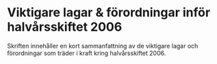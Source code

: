 # Viktigare lagar & förordningar inför halvårsskiftet 2006

Skriften innehåller en kort sammanfattning av de viktigare lagar och förordningar som träder i kraft kring halvårsskiftet 2006\.
